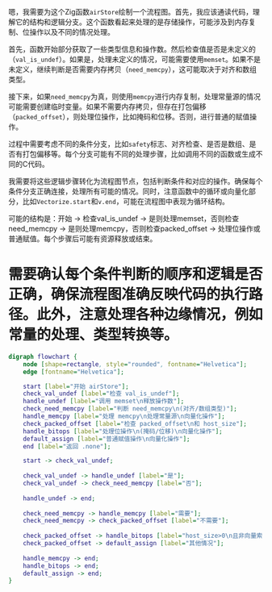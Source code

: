 嗯，我需要为这个Zig函数`airStore`绘制一个流程图。首先，我应该通读代码，理解它的结构和逻辑分支。这个函数看起来处理的是存储操作，可能涉及到内存复制、位操作以及不同的情况处理。

首先，函数开始部分获取了一些类型信息和操作数。然后检查值是否是未定义的（`val_is_undef`）。如果是，处理未定义的情况，可能需要使用`memset`。如果不是未定义，继续判断是否需要内存拷贝（`need_memcpy`），这可能取决于对齐和数组类型。

接下来，如果`need_memcpy`为真，则使用`memcpy`进行内存复制，处理常量源的情况可能需要创建临时变量。如果不需要内存拷贝，但存在打包偏移（`packed_offset`），则处理位操作，比如掩码和位移。否则，进行普通的赋值操作。

过程中需要考虑不同的条件分支，比如`safety`标志、对齐检查、是否是数组、是否有打包偏移等。每个分支可能有不同的处理步骤，比如调用不同的函数或生成不同的C代码。

我需要将这些逻辑步骤转化为流程图节点，包括判断条件和对应的操作。确保每个条件分支正确连接，处理所有可能的情况。同时，注意函数中的循环或向量化部分，比如`Vectorize.start`和`v.end`，可能在流程图中表现为循环结构。

可能的结构是：开始 -> 检查val_is_undef -> 是则处理memset，否则检查need_memcpy -> 是则处理memcpy，否则检查packed_offset -> 处理位操作或普通赋值。每个步骤后可能有资源释放或结束。

需要确认每个条件判断的顺序和逻辑是否正确，确保流程图准确反映代码的执行路径。此外，注意处理各种边缘情况，例如常量的处理、类型转换等。
================================================
```dot
digraph flowchart {
    node [shape=rectangle, style="rounded", fontname="Helvetica"];
    edge [fontname="Helvetica"];

    start [label="开始 airStore"];
    check_val_undef [label="检查 val_is_undef"];
    handle_undef [label="调用 memset\n释放操作数"];
    check_need_memcpy [label="判断 need_memcpy\n(对齐/数组类型)"];
    handle_memcpy [label="处理 memcpy\n处理常量源\n向量化操作"];
    check_packed_offset [label="检查 packed_offset\n和 host_size"];
    handle_bitops [label="处理位操作\n(掩码/位移)\n向量化操作"];
    default_assign [label="普通赋值操作\n向量化操作"];
    end [label="返回 .none"];

    start -> check_val_undef;
    
    check_val_undef -> handle_undef [label="是"];
    check_val_undef -> check_need_memcpy [label="否"];
    
    handle_undef -> end;
    
    check_need_memcpy -> handle_memcpy [label="需要"];
    check_need_memcpy -> check_packed_offset [label="不需要"];
    
    check_packed_offset -> handle_bitops [label="host_size>0\n且非向量索引"];
    check_packed_offset -> default_assign [label="其他情况"];
    
    handle_memcpy -> end;
    handle_bitops -> end;
    default_assign -> end;
}
```